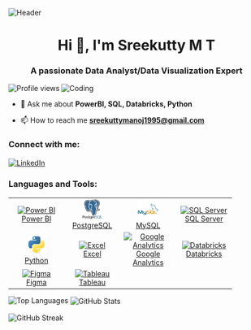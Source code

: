 ![Header](https://t3.ftcdn.net/jpg/07/11/26/60/360_F_711266053_vk4mgNhKyUXqFgxEuQ8xOQkKQ03fg7Vj.jpg)
<h1 align="center">Hi 👋, I'm Sreekutty M T</h1>
<h3 align="center">A passionate Data Analyst/Data Visualization Expert</h3>
<img align="right" alt="Coding" width="400" src="https://miro.medium.com/v2/resize:fit:828/format:webp/1*DsIpnvUFCtKFEXCWLx3g5Q.gif">
<p align="left">
  <img src="https://komarev.com/ghpvc/?username=sreekuttymanoj&label=Profile%20views&color=0e75b6&style=flat" alt="Profile views" />
</p>

- 💬 Ask me about **PowerBI, SQL, Databricks, Python**

- 📫 How to reach me **sreekuttymanoj1995@gmail.com**

<h3 align="left">Connect with me:</h3>
<p align="left">
  <a href="https://www.linkedin.com/in/sreekutty-manoj-26a793168/" target="blank"><img align="center" src="https://raw.githubusercontent.com/rahuldkjain/github-profile-readme-generator/master/src/images/icons/Social/linked-in-alt.svg" alt="LinkedIn" height="30" width="40" /></a>
</p>

<h3 align="left">Languages and Tools:</h3>

<table>
  <tr>
    <td align="center" width="96">
      <a href="https://powerbi.microsoft.com/" target="_blank" rel="noreferrer">
        <img src="https://upload.wikimedia.org/wikipedia/commons/c/cf/New_Power_BI_Logo.svg" alt="Power BI" width="40" height="40"/>
        <br>Power BI
      </a>
    </td>
    <td align="center" width="96">
      <a href="https://www.postgresql.org" target="_blank" rel="noreferrer">
        <img src="https://raw.githubusercontent.com/devicons/devicon/master/icons/postgresql/postgresql-original-wordmark.svg" alt="PostgreSQL" width="40" height="40"/>
        <br>PostgreSQL
      </a>
    </td>
    <td align="center" width="96">
      <a href="https://www.mysql.com/" target="_blank" rel="noreferrer">
        <img src="https://raw.githubusercontent.com/devicons/devicon/master/icons/mysql/mysql-original-wordmark.svg" alt="MySQL" width="40" height="40"/>
        <br>MySQL
      </a>
    </td>
    <td align="center" width="96">
      <a href="https://www.microsoft.com/en-us/sql-server" target="_blank" rel="noreferrer">
        <img src="https://www.svgrepo.com/show/303229/microsoft-sql-server-logo.svg" alt="SQL Server" width="40" height="40"/>
        <br>SQL Server
      </a>
    </td>
  </tr>
  <tr>
    <td align="center" width="96">
      <a href="https://www.python.org/" target="_blank" rel="noreferrer">
        <img src="https://raw.githubusercontent.com/devicons/devicon/master/icons/python/python-original.svg" alt="Python" width="40" height="40"/>
        <br>Python
      </a>
    </td>
    <td align="center" width="96">
      <a href="https://www.microsoft.com/en-us/microsoft-365/excel" target="_blank" rel="noreferrer">
        <img src="https://img.icons8.com/color/452/microsoft-excel-2019--v1.png" alt="Excel" width="40" height="40"/>
        <br>Excel
      </a>
    </td>
    <td align="center" width="96">
      <a href="https://analytics.google.com/" target="_blank" rel="noreferrer">
        <img src="https://www.vectorlogo.zone/logos/google_analytics/google_analytics-icon.svg" alt="Google Analytics" width="40" height="40"/>
        <br>Google Analytics
      </a>
    </td>
    <td align="center" width="96">
      <a href="https://databricks.com/" target="_blank" rel="noreferrer">
        <img src="https://www.vectorlogo.zone/logos/databricks/databricks-icon.svg" alt="Databricks" width="40" height="40"/>
        <br>Databricks
      </a>
    </td>
  </tr>
  <tr>
    <td align="center" width="96">
      <a href="https://www.figma.com/" target="_blank" rel="noreferrer">
        <img src="https://www.vectorlogo.zone/logos/figma/figma-icon.svg" alt="Figma" width="40" height="40"/>
        <br>Figma
      </a>
    </td>
    <td align="center" width="96">
      <a href="https://www.tableau.com/" target="_blank" rel="noreferrer">
        <img src="https://upload.wikimedia.org/wikipedia/commons/4/4b/Tableau_Logo.png" alt="Tableau" width="40" height="40"/>
        <br>Tableau
      </a>
    </td>
  </tr>
</table>

<p><img align="left" src="https://github-readme-stats.vercel.app/api/top-langs?username=sreekuttymanoj&show_icons=true&locale=en&layout=compact" alt="Top Languages" /></p>
<p>&nbsp;<img align="center" src="https://github-readme-stats.vercel.app/api?username=sreekuttymanoj&show_icons=true&locale=en" alt="GitHub Stats" /></p>
<p><img align="center" src="https://github-readme-streak-stats.herokuapp.com/?user=sreekuttymanoj&" alt="GitHub Streak" /></p>
